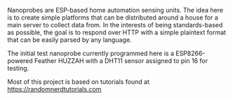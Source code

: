 Nanoprobes are ESP-based home automation sensing units. The idea here is to create simple platforms that can be distributed around a house for a main server to collect data from. In the interests of being standards-based as possible, the goal is to respond over HTTP with a simple plaintext format that can be easily parsed by any language.

The initial test nanoprobe currently programmed here is a ESP8266-powered Feather HUZZAH with a DHT11 sensor assigned to pin 16 for testing.

Most of this project is based on tutorials found at https://randomnerdtutorials.com